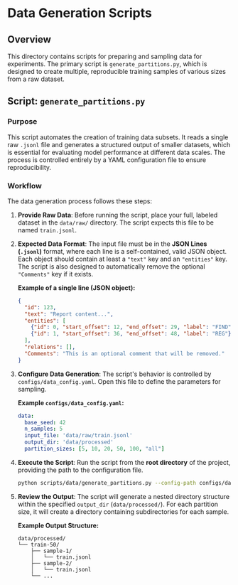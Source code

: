 
# Data Generation Scripts

## Overview

This directory contains scripts for preparing and sampling data for experiments. The primary script is `generate_partitions.py`, which is designed to create multiple, reproducible training samples of various sizes from a raw dataset.

## Script: `generate_partitions.py`

### Purpose

This script automates the creation of training data subsets. It reads a single raw `.jsonl` file and generates a structured output of smaller datasets, which is essential for evaluating model performance at different data scales. The process is controlled entirely by a YAML configuration file to ensure reproducibility.

### Workflow

The data generation process follows these steps:

1.  **Provide Raw Data**: Before running the script, place your full, labeled dataset in the `data/raw/` directory. The script expects this file to be named `train.jsonl`.

2.  **Expected Data Format**: The input file must be in the **JSON Lines (`.jsonl`)** format, where each line is a self-contained, valid JSON object. Each object should contain at least a `"text"` key and an `"entities"` key. The script is also designed to automatically remove the optional `"Comments"` key if it exists.

    **Example of a single line (JSON object):**

    ```json
    {
      "id": 123,
      "text": "Report content...",
      "entities": [
        {"id": 0, "start_offset": 12, "end_offset": 29, "label": "FIND"},
        {"id": 1, "start_offset": 36, "end_offset": 48, "label": "REG"}
      ],
      "relations": [],
      "Comments": "This is an optional comment that will be removed."
    }
    ```

3.  **Configure Data Generation**: The script's behavior is controlled by `configs/data_config.yaml`. Open this file to define the parameters for sampling.

    **Example `configs/data_config.yaml`:**

    ```yaml
    data:
      base_seed: 42
      n_samples: 5
      input_file: 'data/raw/train.jsonl'
      output_dir: 'data/processed'
      partition_sizes: [5, 10, 20, 50, 100, "all"]
    ```

4.  **Execute the Script**: Run the script from the **root directory** of the project, providing the path to the configuration file.

    ```bash
    python scripts/data/generate_partitions.py --config-path configs/data_config.yaml
    ```

5.  **Review the Output**: The script will generate a nested directory structure within the specified `output_dir` (`data/processed/`). For each partition size, it will create a directory containing subdirectories for each sample.

    **Example Output Structure:**

    ```
    data/processed/
    └── train-50/
        ├── sample-1/
        │   └── train.jsonl
        ├── sample-2/
        │   └── train.jsonl
        └── ...
    ```